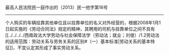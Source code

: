 最高人民法院民一庭作出的（2013）民一他字第16号
___
个人购买的车辆挂靠其他单位且以挂靠单位的名义对外经营的，根据2008年1月1日起实施的《劳动合同法》规定的精神，其聘用的司机与挂靠单位之间不具有[[../../../../西南政法大学劳动与社会保障法学（劳动法；就业；刘俊）/1.2劳动法的适用范围：劳动关系与劳务关系的区别#（一）基本标准|劳动关系的基本特征]]，不宜认定其形成了事实劳动关系。